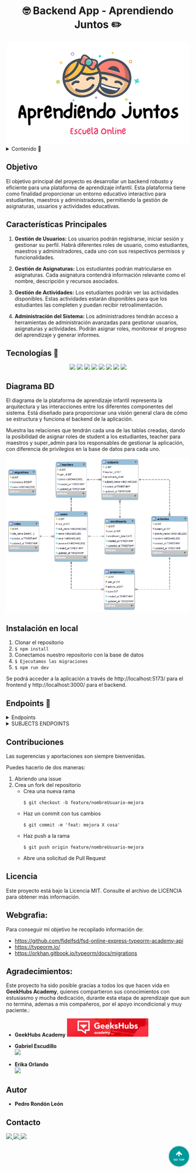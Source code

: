 # <h1 align="center"> 🤓 Backend App - Aprendiendo Juntos ✏️</h1>

<div style="text-align: center;"><img src= "./assets/Logo_Learningto_hori.png" width="500"/></div>

<details>
  <summary> Contenido 📝</summary>
  <ol>
    <li><a href="#objetivo">Objetivo</a></li>
    <li><a href="#características-principales">Características Principales</a></li>
    <li><a href="#tecnologías-">Tecnologías</a></li>
    <li><a href="#diagrama-bd">Diagrama</a></li>
    <li><a href="#instalación-en-local">Instalación</a></li>
    <li><a href="#endpoints-">Endpoints</a></li>
    <li><a href="#contribuciones">Contribuciones</a></li>
    <li><a href="#licencia">Licencia</a></li>
    <li><a href="#webgrafia">Webgrafia</a></li>
    <li><a href="#agradecimientos">Agradecimientos</a></li>
    <li><a href="#contacto">Contacto</a></li>
  </ol>
</details>

## Objetivo
El objetivo principal del proyecto es desarrollar un backend robusto y eficiente para una plataforma de aprendizaje infantil. Esta plataforma tiene como finalidad proporcionar un entorno educativo interactivo para estudiantes, maestros y administradores, permitiendo la gestión de asignaturas, usuarios y actividades educativas.

## Características Principales
1. **Gestión de Usuarios:** Los usuarios podrán registrarse, iniciar sesión y gestionar su perfil. Habrá diferentes roles de usuario, como estudiantes, maestros y administradores, cada uno con sus respectivos permisos y funcionalidades.

2. **Gestión de Asignaturas:** Los estudiantes podrán matricularse en asignaturas. Cada asignatura contendrá información relevante como el nombre, descripción y recursos asociados.

3. **Gestión de Actividades:** Los estudiantes podrán ver las actividades disponibles. Estas actividades estarán disponibles para que los estudiantes las completen y puedan recibir retroalimentación.

4. **Administración del Sistema:** Los administradores tendrán acceso a herramientas de administración avanzadas para gestionar usuarios, asignaturas y actividades. Podrán asignar roles, monitorear el progreso del aprendizaje y generar informes.

## Tecnologías 🚀
<div align="center">

<img src= "https://img.shields.io/badge/typescript-%23007ACC.svg?style=for-the-badge&logo=typescript&logoColor=white"/>
<img src= "https://img.shields.io/badge/mysql-%2300f.svg?style=for-the-badge&logo=mysql&logoColor=white"/>

<img src= "https://img.shields.io/badge/git-%23F05033.svg?style=for-the-badge&logo=git&logoColor=white"/>
<img src= "https://img.shields.io/badge/node.js-026E00?style=for-the-badge&logo=node.js&logoColor=white"/>
<img src= "https://img.shields.io/badge/express.js-%23404d59.svg?style=for-the-badge&logo=express&logoColor=%2361DAFB"/>
<img src= "https://img.shields.io/badge/NODEMON-%23323330.svg?style=for-the-badge&logo=nodemon&logoColor=%BBDEAD"/>
<img src= "https://img.shields.io/badge/JWT-black?style=for-the-badge&logo=JSON%20web%20tokens"/>
<img src= "https://user-images.githubusercontent.com/30929568/112730670-de09a480-8f58-11eb-9875-0d9ebb87fbd6.png" style="height: 28px"/>

 </div>


## Diagrama BD
El diagrama de la plataforma de aprendizaje infantil representa la arquitectura y las interacciones entre los diferentes componentes del sistema. Está diseñado para proporcionar una visión general clara de cómo se estructura y funciona el backend de la aplicación. 

Muestra las relaciones que tendrán cada una de las tablas creadas, dando la posibilidad de asignar roles de student a los estudiantes, teacher para maestros y super_admin para los responsables de gestionar la aplicación, con diferencia de privilegios en la base de datos para cada uno. 
<div style="text-align: center;">
 <img src= "./assets/diagrama_bd.png" style="height: 600"/>
</div>

## Instalación en local
1. Clonar el repositorio
2. ` $ npm install `
3. Conectamos nuestro repositorio con la base de datos 
4. ``` $ Ejecutamos las migraciones ``` 
5. ``` $ npm run dev ``` 

Se podrá acceder a la aplicación a través de http://localhost:5173/ para el frontend y http://localhost:3000/ para el backend.

## Endpoints 📍
<details>
<summary>Endpoints</summary>

- USERS
    - REGISTER

            POST http://localhost:3000/user/register

        body:
        ``` js
            {
                "nick_name": "David1312",
                "name":"David",
                "email": "david@david.com",
                "password": "123456"
            }
        ```
        - REGISTER NEW TEACHER

            POST http://localhost:3000/user/createteacher

            body:
        ``` js
            {
                "nick_name": "David1312",
                "name":"David",
                "email": "david@david.com",
                "password": "123456"
                "photo":"http://",
                "subject": "matematica"
            }
        ```

    - LOGIN

            POST http://localhost:3000/user/login  

        body:
        ``` js
            {
                "email": "david@david.com",
                "password": "123456"
            }
        ```

    - PROFILE

          GET http://localhost:3000/user/:id

    - Insertamos el ID del user para que nos muestre todos los datos

    - UPDATE

          PATCH http://localhost:3000/user/:id

    body:

    ```js
        {
            "name": "NewUserNew",
            "password": "NewPrinces1234@",
            "phone_number": "55555559"
        }
    ```

    - GET ALL SUBJECTS

          GET http://localhost:3000/api/subjects/list

    - GET ALL USERS

          GET http://localhost:3000/users/allusers

    - REMOVE USER

          DELETE http://localhost:3000/users/:id

</details>
<details>
<summary>SUBJECTS ENDPOINTS</summary>

- SUBJECTS
    - CREATE 

              POST http://localhost:3000/api/subjects/newSubject

    body:

    ```js
        {
            "user_id": "1",
            "teacher_id": "1",
            "activity_id": "1",
            "subject_name": "Matematica",
        }

    ```

    - UPDATE

          PATCH http://localhost:3000/api/subjects/:id

    body:

    ```js
        {
            "user_id": "1",
            "teacher_id": "1",
            "activity_id": "1",
            "subject_name": "Ingles",
        }
    ```

    - DELETE

          DELETE http://localhost:3000/subjects/:id

    - GET ALL SUBJECTS BY STUDENT

          GET http://localhost:3000/subjects/user/:id

    - GET ALL SUBJECTS BY TEACHER

          GET http://localhost:3000/subjects/teacher/:id

</details>


## Contribuciones
Las sugerencias y aportaciones son siempre bienvenidas.  

Puedes hacerlo de dos maneras:

1. Abriendo una issue
2. Crea un fork del repositorio
    - Crea una nueva rama  
        ```
        $ git checkout -b feature/nombreUsuario-mejora
        ```
    - Haz un commit con tus cambios 
        ```
        $ git commit -m 'feat: mejora X cosa'
        ```
    - Haz push a la rama 
        ```
        $ git push origin feature/nombreUsuario-mejora
        ```
    - Abre una solicitud de Pull Request

## Licencia
Este proyecto está bajo la Licencia MIT. Consulte el archivo de LICENCIA para obtener más información.

## Webgrafia:
Para conseguir mi objetivo he recopilado información de:
- https://github.com/fidelfsd/fsd-online-express-typeorm-academy-api
- https://typeorm.io/
- https://orkhan.gitbook.io/typeorm/docs/migrations

## Agradecimientos:

Este proyecto ha sido posible gracias a todos los que hacen vida en **GeekHubs Academy**, quienes compartieron sus conocimientos con estusiasmo y mucha dedicación, durante esta etapa de aprendizaje que aun no termina, ademas a mis compañeros, por el apoyo incondicional y muy paciente.:

- **GeekHubs Academy** 
<a href="https://geekshubsacademy.com/" target="_blank"><img src="./assets/GeeksHubs-Academy-Card.png" style="max-height: 50px; width: 600;" target="_blank"></a>

- **Gabriel Escudillo**  
<a href="https://github.com/GabrielEscudillo" target="_blank"><img src="https://img.shields.io/badge/github-24292F?style=for-the-badge&logo=github&logoColor=white" target="_blank"></a> 

- **Erika Orlando**  
<a href="https://github.com/AkireOrl" target="_blank"><img src="https://img.shields.io/badge/github-24292F?style=for-the-badge&logo=github&logoColor=white" target="_blank"></a>

## Autor

- **Pedro Rondón León**

## Contacto   
<a href = "mailto:pedro.rondonx@gmail.com"  target="_blank">
<img src="https://img.shields.io/badge/Gmail-C6362C?style=for-the-badge&logo=gmail&logoColor=white" target="_blank">
</a>
<a href="https://github.com/pedrowolfr"  target="_blank">
    <img src= "https://img.shields.io/badge/GitHub-100000?style=for-the-badge&logo=github&logoColor=white"  target="_blank"/>
</a>  
<a href="https://www.linkedin.com/in/pedro-rond%C3%B3n-leon-1224ba168/" target="_blank">
<img src="https://img.shields.io/badge/-LinkedIn-%230077B5?style=for-the-badge&logo=linkedin&logoColor=white" target="_blank" >
</a> 

[<img src="./assets/top.png" width="60"  align="right"/>](#) 
